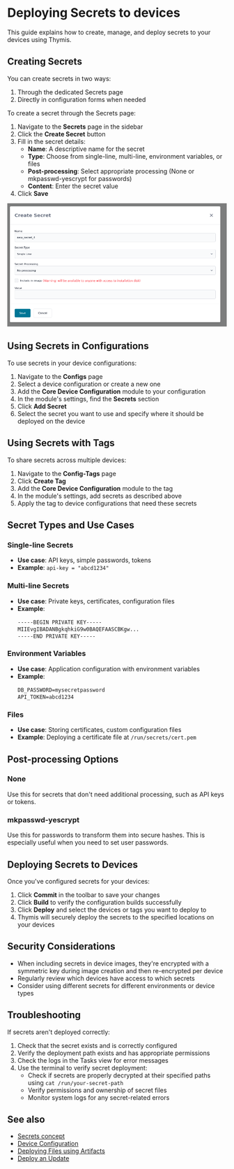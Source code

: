 # Deploying Secrets to devices

This guide explains how to create, manage, and deploy secrets to your devices using Thymis.

## Creating Secrets

You can create secrets in two ways:

1. Through the dedicated Secrets page
2. Directly in configuration forms when needed

To create a secret through the Secrets page:

1. Navigate to the **Secrets** page in the sidebar
2. Click the **Create Secret** button
3. Fill in the secret details:
   - **Name**: A descriptive name for the secret
   - **Type**: Choose from single-line, multi-line, environment variables, or files
   - **Post-processing**: Select appropriate processing (None or mkpasswd-yescrypt for passwords)
   - **Content**: Enter the secret value
4. Click **Save**

![Creating a Secret](./secret-creation-form.png)

## Using Secrets in Configurations

To use secrets in your device configurations:

1. Navigate to the **Configs** page
2. Select a device configuration or create a new one
3. Add the **Core Device Configuration** module to your configuration
4. In the module's settings, find the **Secrets** section
5. Click **Add Secret**
6. Select the secret you want to use and specify where it should be deployed on the device

## Using Secrets with Tags

To share secrets across multiple devices:

1. Navigate to the **Config-Tags** page
2. Click **Create Tag**
3. Add the **Core Device Configuration** module to the tag
4. In the module's settings, add secrets as described above
5. Apply the tag to device configurations that need these secrets

## Secret Types and Use Cases

### Single-line Secrets

- **Use case**: API keys, simple passwords, tokens
- **Example**: `api-key = "abcd1234"`

### Multi-line Secrets

- **Use case**: Private keys, certificates, configuration files
- **Example**:
  ```
  -----BEGIN PRIVATE KEY-----
  MIIEvgIBADANBgkqhkiG9w0BAQEFAASCBKgw...
  -----END PRIVATE KEY-----
  ```

### Environment Variables

- **Use case**: Application configuration with environment variables
- **Example**:
  ```
  DB_PASSWORD=mysecretpassword
  API_TOKEN=abcd1234
  ```

### Files

- **Use case**: Storing certificates, custom configuration files
- **Example**: Deploying a certificate file at `/run/secrets/cert.pem`

## Post-processing Options

### None

Use this for secrets that don't need additional processing, such as API keys or tokens.

### mkpasswd-yescrypt

Use this for passwords to transform them into secure hashes. This is especially useful when you need to set user passwords.

## Deploying Secrets to Devices

Once you've configured secrets for your devices:

1. Click **Commit** in the toolbar to save your changes
2. Click **Build** to verify the configuration builds successfully
3. Click **Deploy** and select the devices or tags you want to deploy to
4. Thymis will securely deploy the secrets to the specified locations on your devices

## Security Considerations

- When including secrets in device images, they're encrypted with a symmetric key during image creation and then re-encrypted per device
- Regularly review which devices have access to which secrets
- Consider using different secrets for different environments or device types

## Troubleshooting

If secrets aren't deployed correctly:

1. Check that the secret exists and is correctly configured
2. Verify the deployment path exists and has appropriate permissions
3. Check the logs in the Tasks view for error messages
4. Use the terminal to verify secret deployment:
   - Check if secrets are properly decrypted at their specified paths using `cat /run/your-secret-path`
   - Verify permissions and ownership of secret files
   - Monitor system logs for any secret-related errors

## See also

- [Secrets concept](../reference/concepts/secrets.md)
- [Device Configuration](../external-projects/thymis-modules/first-module.md)
- [Deploying Files using Artifacts](artifacts.md)
- [Deploy an Update](update.md)
